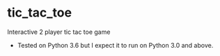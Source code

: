 # tic_tac_toe
Interactive 2 player tic tac toe game

* Tested on Python 3.6 but I expect it to run on Python 3.0 and above.

